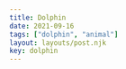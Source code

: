 ```yaml
---
title: Dolphin
date: 2021-09-16
tags: ["dolphin", "animal"]
layout: layouts/post.njk
key: dolphin
---
```

